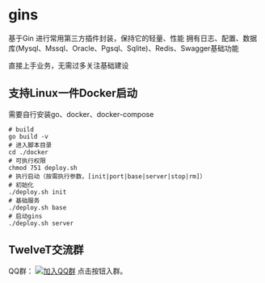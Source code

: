# gins

基于Gin 进行常用第三方插件封装，保持它的轻量、性能
拥有日志、配置、数据库(Mysql、Mssql、Oracle、Pgsql、Sqlite)、Redis、Swagger基础功能

直接上手业务，无需过多关注基础建设

## 支持Linux一件Docker启动
需要自行安装go、docker、docker-compose
```shell
# build
go build -v
# 进入脚本目录
cd ./docker
# 可执行权限
chmod 751 deploy.sh
# 执行启动（按需执行参数，[init|port|base|server|stop|rm]）
# 初始化
./deploy.sh init
# 基础服务
./deploy.sh base
# 启动gins
./deploy.sh server
```

## TwelveT交流群

QQ群： [![加入QQ群](https://img.shields.io/badge/985830229-blue.svg)](https://jq.qq.com/?_wv=1027&k=cznM6Q00) 点击按钮入群。
